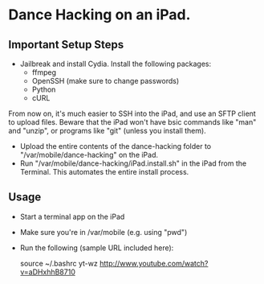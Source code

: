 # Dance Hacking on an iPad.

## Important Setup Steps

- Jailbreak and install Cydia. Install the following packages:
  - ffmpeg
  - OpenSSH (make sure to change passwords)
  - Python
  - cURL

From now on, it's much easier to SSH into the iPad, and use an SFTP client to upload files. Beware that the iPad won't have bsic commands like "man" and "unzip", or programs like "git" (unless you install them).

- Upload the entire contents of the dance-hacking folder to "/var/mobile/dance-hacking" on the iPad.
- Run "/var/mobile/dance-hacking/iPad.install.sh" in the iPad from the Terminal. This automates the entire install process.

## Usage

- Start a terminal app on the iPad
- Make sure you're in /var/mobile (e.g. using "pwd")
- Run the following (sample URL included here):

  source ~/.bashrc
  yt-wz http://www.youtube.com/watch?v=aDHxhhB8710